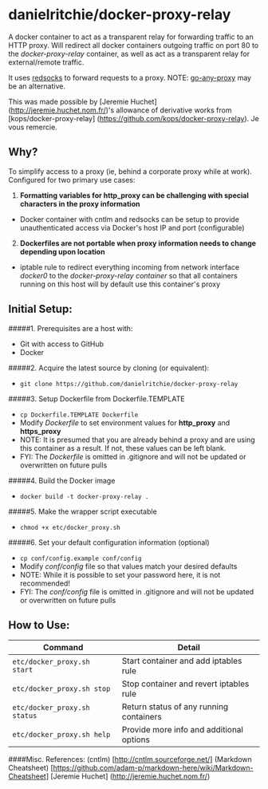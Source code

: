danielritchie/docker-proxy-relay
==================
A docker container to act as a transparent relay for forwarding traffic to an HTTP proxy.  Will redirect all docker containers outgoing traffic on port 80 to the _docker-proxy-relay_ container, as well as act as a transparent relay for external/remote traffic.

It uses [redsocks](https://github.com/darkk/redsocks) to forward requests to a proxy. NOTE: [go-any-proxy](https://github.com/ryanchapman/go-any-proxy) may be an alternative.

This was made possible by [Jeremie Huchet] (http://jeremie.huchet.nom.fr/)'s allowance of derivative works from [kops/docker-proxy-relay] (https://github.com/kops/docker-proxy-relay).  Je vous remercie.

## Why?

To simplify access to a proxy (ie, behind a corporate proxy while at work).  Configured for two primary use cases:

1. **Formatting variables for http_proxy can be challenging with special characters in the proxy information**
  * Docker container with cntlm and redsocks can be setup to provide unauthenticated access via Docker's host IP and port (configurable)
2. **Dockerfiles are not portable when proxy information needs to change depending upon location**
  * iptable rule to redirect everything incoming from network interface _docker0_ to the _docker-proxy-relay container_ so that all containers running on this host will by default use this container's proxy

## Initial Setup:

#####1. Prerequisites are a host with:
* Git with access to GitHub
* Docker

#####2. Acquire the latest source by cloning (or equivalent):
* ```git clone https://github.com/danielritchie/docker-proxy-relay```

#####3. Setup Dockerfile from Dockerfile.TEMPLATE
* ```cp Dockerfile.TEMPLATE Dockerfile```				
* Modify _Dockerfile_ to set environment values for **http_proxy** and **https_proxy**
* NOTE: It is presumed that you are already behind a proxy and are using this container as a result.  If not, these values can be left blank.
* FYI: The _Dockerfile_ is omitted in .gitignore and will not be updated or overwritten on future pulls
	
#####4. Build the Docker image
* ```docker build -t docker-proxy-relay . ```

#####5. Make the wrapper script executable
* ```chmod +x etc/docker_proxy.sh```

#####6. Set your default configuration information (optional)
* ```cp conf/config.example conf/config```
* Modify _conf/config_ file so that values match your desired defaults
* NOTE: While it is possible to set your password here, it is not recommended!
* FYI: The _conf/config_ file is omitted in .gitignore and will not be updated or overwritten on future pulls
	
## How to Use:

Command | Detail
---------------------------|----------------------------------
`etc/docker_proxy.sh start` | Start container and add iptables rule
`etc/docker_proxy.sh stop` | Stop container and revert iptables rule
`etc/docker_proxy.sh status` | Return status of any running containers
`etc/docker_proxy.sh help` |  Provide more info and additional options


####Misc. References:
(cntlm) [http://cntlm.sourceforge.net/]
(Markdown Cheatsheet) [https://github.com/adam-p/markdown-here/wiki/Markdown-Cheatsheet]
[Jeremie Huchet] (http://jeremie.huchet.nom.fr/)